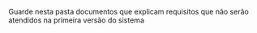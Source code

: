 Guarde nesta pasta documentos que explicam requisitos que não serão atendidos na primeira versão do sistema